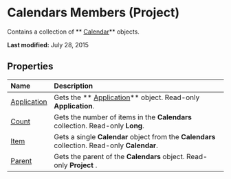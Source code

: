 
# Calendars Members (Project)
Contains a collection of  ** [Calendar](2d3b0f05-4762-0058-15d4-47e1d2b9d9a9.md)** objects.

 **Last modified:** July 28, 2015


## Properties



|**Name**|**Description**|
|:-----|:-----|
| [Application](8101846d-3996-8c44-12ad-ad63fc4ce094.md)|Gets the  ** [Application](8eb91712-7784-a102-38c0-19bb056c27e9.md)** object. Read-only **Application**.|
| [Count](a7652285-5694-4439-5cd9-ff691d29a6a2.md)|Gets the number of items in the  **Calendars** collection. Read-only **Long**.|
| [Item](de9595de-a159-e19a-6a7c-81c67ca7557f.md)|Gets a single  **Calendar** object from the **Calendars** collection. Read-only **Calendar**.|
| [Parent](51bada64-c5db-c3af-5bf0-0979aec8bbc4.md)|Gets the parent of the  **Calendars** object. Read-only **Project** .|
